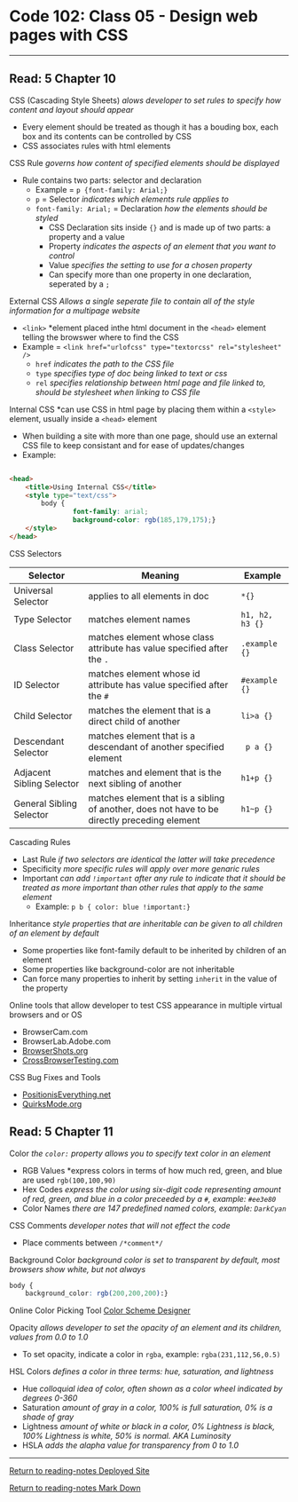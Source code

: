 # Code 102: Class 05 - Design web pages with CSS

***

## Read: 5 Chapter 10

CSS (Cascading Style Sheets) *alows developer to set rules to specify how content and layout should appear*

- Every element should be treated as though it has a bouding box, each box and its contents can be controlled by CSS
- CSS associates rules with html elements

CSS Rule *governs how content of specified elements should be displayed*

- Rule contains two parts: selector and declaration
  - Example = `p {font-family: Arial;}`
  - `p` = Selector *indicates which elements rule applies to*
  - `font-family: Arial;` = Declaration *how the elements should be styled*
    - CSS Declaration sits inside `{}` and is made up of two parts: a property and a value
    - Property *indicates the aspects of an element that you want to control*
    - Value *specifies the setting to use for a chosen property*
    - Can specify more than one property in one declaration, seperated by a `;`

External CSS *Allows a single seperate file to contain all of the style information for a multipage website*

- `<link>` *element placed inthe html document in the `<head>` element telling the browswer where to find the CSS
- Example = `<link href="urlofcss" type="textorcss" rel="stylesheet" />`
  - `href` *indicates the path to the CSS file*
  - `type` *specifies type of doc being linked to text or css*
  - `rel` *specifies relationship between html page and file linked to, should be stylesheet when linking to CSS file*

Internal CSS *can use CSS in html page by placing them within a `<style>` element, usually inside a `<head>` element

- When building a site with more than one page, should use an external CSS file to keep consistant and for ease of updates/changes
- Example:

``` html

<head>
    <title>Using Internal CSS</title>
    <style type="text/css">
        body {
                font-family: arial;
                background-color: rgb(185,179,175);}
    </style>
</head>

```

CSS Selectors

Selector | Meaning | Example
--- | --- | ---
Universal Selector | applies to all elements in doc | `*{}`
Type Selector | matches element names | `h1, h2, h3 {}`
Class Selector | matches element whose class attribute has value specified after the `.` | `.example {}`
ID Selector | matches element whose id attribute has value specified after the `#` | `#example {}`
Child Selector | matches the element that is a direct child of another | `li>a {}`
Descendant Selector | matches element that is a descendant of another specified element | ` p a {}`
Adjacent Sibling Selector | matches and element that is the next sibling of another | `h1+p {}`
General Sibling Selector | matches element that is a sibling of another, does not have to be directly preceding element | `h1~p {}`

Cascading Rules

- Last Rule *if two selectors are identical the latter will take precedence*
- Specificity *more specific rules will apply over more genaric rules*
- Important *can add `!important` after any rule to indicate that it should be treated as more important than other rules that apply to the same element*
    - Example: `p b { color: blue !important:}`

Inheritance *style properties that are inheritable can be given to all children of an element by default*
- Some properties like font-family default to be inherited by children of an element
- Some properties like background-color are not inheritable
- Can force many properties to inherit by setting `inherit` in the value of the property

Online tools that allow developer to test CSS appearance in multiple virtual browsers and or OS
- BrowserCam.com
- BrowserLab.Adobe.com
- [BrowserShots.org](browsershots.org)
- [CrossBrowserTesting.com](crossbrowsertesting.com)

CSS Bug Fixes and Tools
- [PositionisEverything.net](positioniseverything.net)
- [QuirksMode.org](quirksmode.org)


## Read: 5 Chapter 11

Color *the `color:` property allows you to specify text color in an element*

- RGB Values *express colors in terms of how much red, green, and blue are used `rgb(100,100,90)`
- Hex Codes *express the color using six-digit code representing amount of red, green, and blue in a color preceeded by a `#`, example: `#ee3e80`*
- Color Names *there are 147 predefined named colors, example: `DarkCyan`*

CSS Comments *developer notes that will not effect the code*
- Place comments between `/*comment*/`

Background Color *background color is set to transparent by default, most browsers show white, but not always*

``` css
body {
    background_color: rgb(200,200,200):}
```

Online Color Picking Tool
[Color Scheme Designer](https://colorschemedesigner.com/csd-3.5/)

Opacity *allows developer to set the opacity of an element and its children, values from 0.0 to 1.0*

- To set opacity, indicate a color in `rgba`, example: `rgba(231,112,56,0.5)`

HSL Colors *defines a color in three terms: hue, saturation, and lightness*

- Hue *colloquial idea of color, often shown as a color wheel indicated by degrees 0-360*
- Saturation *amount of gray in a color, 100% is full saturation, 0% is a shade of gray*
- Lightness *amount of white or black in a color, 0% Lightness is black, 100% Lightness is white, 50% is normal. AKA Luminosity*
- HSLA *adds the alapha value for transparency from 0 to 1.0*

***
[Return to reading-notes Deployed Site](https://simon-panek.github.io/reading-notes/)

[Return to reading-notes Mark Down](https://github.com/simon-panek/reading-notes)
